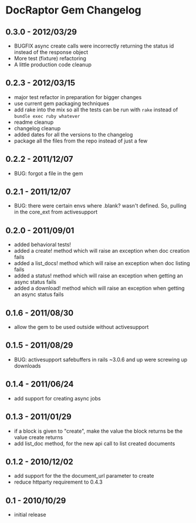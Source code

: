 # DocRaptor Gem Changelog

## 0.3.0 - 2012/03/29
* BUGFIX async create calls were incorrectly returning the status id
  instead of the response object
* More test (fixture) refactoring
* A little production code cleanup

## 0.2.3 - 2012/03/15
* major test refactor in preparation for bigger changes
* use current gem packaging techniques
* add rake into the mix so all the tests can be run with `rake` instead of `bundle exec ruby whatever`
* readme cleanup
* changelog cleanup
* added dates for all the versions to the changelog
* package all the files from the repo instead of just a few

## 0.2.2 - 2011/12/07
* BUG: forgot a file in the gem

## 0.2.1 - 2011/12/07
* BUG: there were certain envs where .blank? wasn't defined. So,
pulling in the core_ext from activesupport

## 0.2.0 - 2011/09/01
* added behavioral tests!
* added a create! method which will raise an exception when doc creation fails
* added a list_docs! method which will raise an exception when doc listing fails
* added a status! method which will raise an exception when getting an async status fails
* added a download! method which will raise an exception when getting an async status fails

## 0.1.6 - 2011/08/30
* allow the gem to be used outside without activesupport

## 0.1.5 - 2011/08/29
* BUG: activesupport safebuffers in rails ~3.0.6 and up were screwing up downloads

## 0.1.4 - 2011/06/24
* add support for creating async jobs

## 0.1.3 - 2011/01/29
* if a block is given to "create", make the value the block returns be the
  value create returns
* add list_doc method, for the new api call to list created documents

## 0.1.2 - 2010/12/02
* add support for the the document_url parameter to create
* reduce httparty requirement to 0.4.3

## 0.1 - 2010/10/29
* initial release
